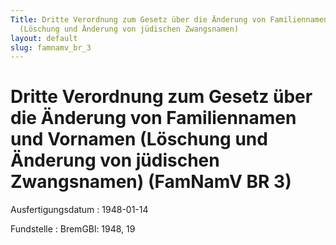 ```yaml
---
Title: Dritte Verordnung zum Gesetz über die Änderung von Familiennamen und Vornamen
  (Löschung und Änderung von jüdischen Zwangsnamen)
layout: default
slug: famnamv_br_3
---
```


# Dritte Verordnung zum Gesetz über die Änderung von Familiennamen und Vornamen (Löschung und Änderung von jüdischen Zwangsnamen) (FamNamV BR 3)

Ausfertigungsdatum
:   1948-01-14

Fundstelle
:   BremGBl: 1948, 19

